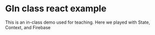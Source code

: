 # GIn class react example

This is an in-class demo used for teaching. Here we played with State, Context, and Firebase